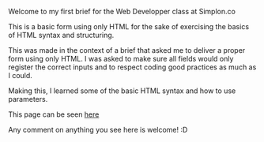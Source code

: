 Welcome to my first brief for the Web Developper class at Simplon.co

This is a basic form using only HTML for the sake of exercising the basics of HTML syntax and structuring.

This was made in the context of a brief that asked me to deliver a proper form using only HTML.
I was asked to make sure all fields would only register the correct inputs and to respect coding good practices as much as I could.

Making this, I learned some of the basic HTML syntax and how to use parameters.

This page can be seen [here](https://tyc45.github.io/)

Any comment on anything you see here is welcome! :D
